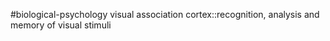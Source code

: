 #biological-psychology 
visual association cortex::recognition, analysis and memory of visual stimuli